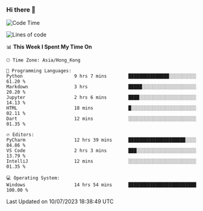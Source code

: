 ### Hi there 👋

<!--
**RoiexLee/RoiexLee** is a ✨ _special_ ✨ repository because its `README.md` (this file) appears on your GitHub profile.

Here are some ideas to get you started:

- 🔭 I’m currently working on ...
- 🌱 I’m currently learning ...
- 👯 I’m looking to collaborate on ...
- 🤔 I’m looking for help with ...
- 💬 Ask me about ...
- 📫 How to reach me: ...
- 😄 Pronouns: ...
- ⚡ Fun fact: ...
-->

<!--START_SECTION:waka-->
![Code Time](http://img.shields.io/badge/Code%20Time-320%20hrs%2022%20mins-blue)

![Lines of code](https://img.shields.io/badge/From%20Hello%20World%20I%27ve%20Written-35.5%20thousand%20lines%20of%20code-blue)

📊 **This Week I Spent My Time On** 

```text
🕑︎ Time Zone: Asia/Hong_Kong

💬 Programming Languages: 
Python                   9 hrs 7 mins        ███████████████░░░░░░░░░░   61.20 % 
Markdown                 3 hrs               █████░░░░░░░░░░░░░░░░░░░░   20.20 % 
Jupyter                  2 hrs 6 mins        ████░░░░░░░░░░░░░░░░░░░░░   14.13 % 
HTML                     18 mins             █░░░░░░░░░░░░░░░░░░░░░░░░   02.11 % 
Dart                     12 mins             ░░░░░░░░░░░░░░░░░░░░░░░░░   01.35 % 

🔥 Editors: 
PyCharm                  12 hrs 39 mins      █████████████████████░░░░   84.86 % 
VS Code                  2 hrs 3 mins        ███░░░░░░░░░░░░░░░░░░░░░░   13.79 % 
IntelliJ                 12 mins             ░░░░░░░░░░░░░░░░░░░░░░░░░   01.35 % 

💻 Operating System: 
Windows                  14 hrs 54 mins      █████████████████████████   100.00 % 
```


 Last Updated on 10/07/2023 18:38:49 UTC
<!--END_SECTION:waka-->
